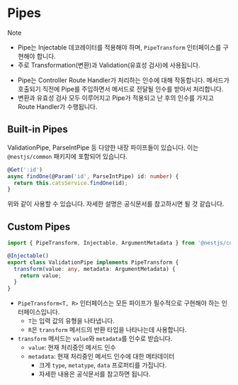 # Pipes

> [!NOTE]
>
> - Pipe는 Injectable 데코레이터를 적용해야 하며, `PipeTransform` 인터페이스를 구현해야 합니다.
> - 주로 Transformation(변환)과 Validation(유효성 검사)에 사용됩니다.

- Pipe는 Controller Route Handler가 처리하는 인수에 대해 작동합니다. 메서드가 호출되기 직전에 Pipe를 주입하면서 메서드로 전달될 인수를 받아서 처리합니다.
- 변환과 유효성 검사 모두 이루어지고 Pipe가 적용되고 난 후의 인수를 가지고 Route Handler가 수행됩니다.

## Built-in Pipes

ValidationPipe, ParseIntPipe 등 다양한 내장 파이프들이 있습니다. 이는 `@nestjs/common` 패키지에 포함되어 있습니다.

```ts
@Get(':id')
async findOne(@Param('id', ParseIntPipe) id: number) {
  return this.catsService.findOne(id);
}
```

위와 같이 사용할 수 있습니다. 자세한 설명은 공식문서를 참고하시면 될 것 같습니다.

## Custom Pipes

```ts
import { PipeTransform, Injectable, ArgumentMetadata } from '@nestjs/common';

@Injectable()
export class ValidationPipe implements PipeTransform {
  transform(value: any, metadata: ArgumentMetadata) {
    return value;
  }
}
```

- `PipeTransform<T, R>` 인터페이스는 모든 파이프가 필수적으로 구현해야 하는 인터페이스입니다.
    - `T`는 입력 값의 유형을 나타냅니다.
    - `R`은 `transform` 메서드의 반환 타입을 나타나는데 사용합니다.
- `transform` 메서드는 `value`와 `metadata`를 인수로 받습니다.
    - `value`: 현재 처리중인 메서드 인수
    - `metadata`: 현재 처리중인 메서드 인수에 대한 메타데이터
        - 크게 `type`, `metatype`, `data` 프로퍼티를 가집니다.
        - 자세한 내용은 공식문서를 참고하면 됩니다.